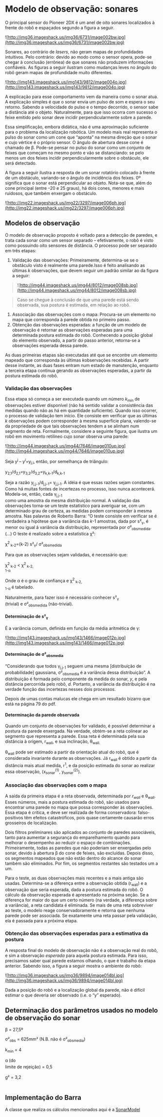 

# Modelo de observação: sonares #

O principal sensor do Pioneer 2DX é um anel de oito sonares
localizados à frente do robô e espaçados segundo a figura a seguir.

![http://img36.imageshack.us/img36/6731/image002bw.jpg](http://img36.imageshack.us/img36/6731/image002bw.jpg)

Sonares, ao contrário de <i>lasers</i>, não geram mapas de
profundidades intuitivos. Pelo contrário: devido ao modo como o sensor opera,
pode-se chegar à conclusão (errônea) de que sonares não produzem informações
confiáveis. As figuras a seguir ilustram como mudanças leves no ângulo do robô
geram mapas de profundidade muito diferentes.

![http://img143.imageshack.us/img143/9812/image004o.jpg](http://img143.imageshack.us/img143/9812/image004o.jpg)

A explicação para esse comportamento vem da maneira como o
sonar atua. A explicação simples é que o sonar envia um pulso de som e espera o
seu retorno. Sabendo a velocidade do pulso e o tempo decorrido, o sensor sabe a
distância até o objeto. Naturalmente, para que isso ocorra com sucesso o feixe
emitido pelo sonar deve incidir perpendicularmente sobre a parede.

Essa simplificação, embora didática, não é uma aproximação
suficiente para o problema da localização robótica. Um modelo mais real
representa o pulso do sonar como um cone que “aponta” na mesma direção que o
sonar e cujo vértice é o próprio sensor. O ângulo de abertura desse cone é
chamado de β. Pode-se pensar no pulso do sonar como um
conjunto de feixes que começam no mesmo ponto e vão se distanciando: se pelo menos
um dos feixes incidir perpendicularmente sobre o obstáculo, ele será detectado.

A figura a seguir ilustra a resposta de um sonar rotatório
colocado à frente de um obstáculo, variando-se o ângulo de incidência dos
feixes. 0º significa que o sonar está perpendicular ao objeto. Nota-se que,
além do cone principal (entre –20 e 25 graus), há dois cones, menores e mais
ruidosos, que também enxergam o obstáculo.

![http://img22.imageshack.us/img22/3297/image006ph.jpg](http://img22.imageshack.us/img22/3297/image006ph.jpg)

## Modelos de observação ##

O modelo de observação proposto é voltado para a detecção de
paredes, e trata cada sonar como um sensor separado – efetivamente, o robô é
visto como possuindo oito sensores de distância. O processo pode ser separado
em três etapas:

  1. Validação das observações: Primeiramente, determina-se se o obstáculo visto é realmente uma parede.Isso é feito analisando as últimas <i>k</i> observações, que devem seguir um padrão similar ao da figura a seguir:

> ![http://img44.imageshack.us/img44/8012/image008sb.jpg](http://img44.imageshack.us/img44/8012/image008sb.jpg)

> Caso se chegue à conclusão de que uma parede está sendo observada, sua postura é estimada, em relação ao robô.
  1. Associação das observações com o mapa: Procura-se um elemento no mapa que corresponda à parede obtida no primeiro passo.
  1. Obtenção das observações esperadas: a função de um modelo de observação é retornar as observações esperadas para uma determinada postura estimada do robô. Conhecendo a posição global do elemento observado, a partir do passo anterior, retorna-se a observações esperada dessa parede.

As duas primeiras etapas são executadas até que se encontre um elemento mapeado que corresponda às últimas <i>k</i>observações recebidas. A partir desse
instante, as duas fases entram num estado de manutenção, enquanto a terceira
etapa continua gerando as observações esperadas, a partir da postura estimada
do robô.

### Validação das observações ###

Essa etapa só começa a ser executada quando um número <i>k<sub>min</sub></i> de observações estiver
disponível (não há sentido validar a consistência das medidas quando não as há
em quantidade suficiente). Quando isso ocorrer, o processo de validação tem
início. Ele consiste em verificar que as últimas <i>k</i> observações podem corresponder à mesma superfície plana,
valendo-se da propriedade de que tais observações tendem a se alinham num
segmento de reta. Formalmente, considere a seguinte figura, que ilustra um robô
em movimento retilíneo cujo sonar observa uma parede:

![http://img44.imageshack.us/img44/7646/image010up.jpg](http://img44.imageshack.us/img44/7646/image010up.jpg)

Seja y<sup>j </sup>– y<i><sup>i</sup></i>=y<sub>j,i</sub>,
então, por semelhança de triângulo:

y<sub>2,1</sub>/d<sub>2,1</sub>=y<sub>3,2</sub>/d<sub>3,2</sub>=y<sub>k,k-1</sub>/d<sub>k,k-1</sub>

Seja a razão y<sub>j,j-1</sub>/d<sub>j,j-1</sub>= γ<sub>j,j-1</sub>.
A idéia é que essas razões sejam constantes. Como há muitas fontes de
incertezas no processo, isso nunca acontecerá. Modela-se, então, cada γ<sub>j,j-1<br>
</sub>como uma amostra da mesma distribuição normal. A validação das
observações torna-se um teste estatístico para averiguar se, com um determinado
grau de certeza, as medidas podem corresponder à mesma amostra. Nas palavras de
Roberto Barra: “O teste consiste em verificar se é verdadeira a hipótese que a
variância das <i>k</i>-1 amostras, dada por
s²<sub>γ</sub>, é menor ou igual á variância da distribuição, representada
por σ²<sub>obsmedida</sub>. (...) O teste é realizado sobre a estatística χ²:

χ<sup>2 </sup><sub>k-2</sub>=(k-2) s²<sub>γ</sub>/
σ²<sub>obsmedida</sub>

Para que as observações sejam validadas, é necessário que:

χ<sup>2 </sup><sub>k-2</sub> &lt; χ<sup>2 </sup><sub>k-2,<br>
1-α</sub>

Onde α é o grau de confiança e χ<sup>2 </sup><sub>k-2,<br>
1-α </sub>é tabelado.

Naturalmente, para fazer isso é necessário conhecer s²<sub>γ<br>
</sub>(trivial) e σ²<sub>obsmedida</sub> (não-trivial).

#### Determinação de s²<sub>γ</sub> ####

É a variância comum, definida em função da média aritmética de
γ:

![http://img143.imageshack.us/img143/1466/image012p.jpg](http://img143.imageshack.us/img143/1466/image012p.jpg)

#### Determinação de σ²<sub>obsmedia</sub> ####

“Considerando que todos γ<sub>j,j-1</sub> seguem uma
mesma [distribuição de probabilidade] gaussiana, σ²<sub>obsmedia</sub> é a
variância dessa distribuição”. A distribuição é formada pelo componente da
medida do sonar, <i>y</i>, e pela distância
percorrida pelo robô, <i>d</i>. Portanto, a
variância da distribuição é na verdade função das incertezas nesses dois
processos.

Depois de umas contas malucas ele chega em um resultado
bizarro que está na página 79 do pdf.

#### Determinação da parede observada ####

Quando um conjunto de observações for validado, é possível
determinar a postura da parede enxergada. Na verdade, obtém-se a reta colinear
ao segmento que representa a parede. Essa reta é determinada pela sua distância
à origem, r<sub>wall</sub>, e sua inclinação, θ<sub>wall­.</sub>

θ<sub>wall</sub> pode ser estimado a partir da
orientação atual do robô, que é considerada invariante durante as observações.
Já r<sub>wall</sub> é obtido a partir da distância mais atual medida, r<sup>1</sup>,
e da posição estimada do sonar ao realizar essa observação, (x<sub>sonar</sub><sup>(1)</sup>,
y<sub>sonar</sub><sup>(2)</sup>).

### Associação das observações com o mapa ###

A saída da primeira etapa é a reta observada, determinada
por <i>r<sub>wall</sub> </i>e θ<sub>wall</sub>.
Esses números, mais a postura estimada do robô, são usados para encontrar uma
parede no mapa que possa corresponder às observações. Essa etapa é crítica, e
deve ser realizada de forma conservadora: falso-positivos têm efeitos
catastróficos, pois quase certamente causarão erros grosseiros de localização.

Dois filtros preliminares são aplicados ao conjunto de
paredes associáveis, tanto para aumentar a segurança do emparelhamento quando
para melhorar o desempenho ao reduzir o espaço de combinações. Primeiramente,
todas as paredes que não poderiam ser enxergadas pelo sonar, devido à abertura β
do cone de feixes, são excluídas. Depois disso, os segmentos mapeados que não
estão dentro do alcance do sonar também são eliminados. Por fim, os segmentos
restantes são testados um a um.

Para o teste, as duas observações mais recentes e a mais
antiga são usadas. Determina-se a diferença entre a observação obtida (r<sub>wall</sub>)
e a observação que seria esperada, dada a postura estimada do robô. O cálculo
da observação esperada é apresentado na próxima seção. Se a diferença for maior
do que um certo número (na verdade, a diferença sobre a variância), a reta
candidata é eliminada. Se mais de uma reta sobreviver ao teste, o modelo reage
conservadoramente e retorna que nenhuma parede pode ser associada. Se
exatamente uma reta passar pela validação, ela é passada para a próxima etapa.

### Obtenção das observações esperadas para a estimativa da postura ###

A resposta final do modelo de observação não é a observação
real do robô, e sim a observação <i>esperada</i>
para aquela postura estimada. Para isso, precisamos saber qual parede estamos
olhando, o que é trabalho da etapa anterior. Sabendo isso, a figura a seguir
mostra o ambiente do robô:

![http://img36.imageshack.us/img36/9894/image014bl.jpg](http://img36.imageshack.us/img36/9894/image014bl.jpg)

Dada a posição do robô e a localização global da parede, não
é difícil estimar o que deveria ser observado (i.e. o “y” esperado).

## Determinação dos parâmetros usados no modelo de observação do sonar ##

β = 27,5º

σ²<sub>obs</sub> = 625mm² (N.B. não é σ²<sub>obsmedia</sub>)

k<sub>min</sub> = 4

α<sub> </sub><span> (do<br>
limite de rejeição) = 0,5<br>
<br>
g² = 3,2<br>
<br>
<h2>Implementação do Barra</h2>

A classe que realiza os cálculos mencionados aqui é a <a href='http://code.google.com/p/tccsauron/source/browse/trunk/Barra/fusao_framework/sources/src/br/com/r4j/robosim/model/SonarModel.java'>SonarModel</a>